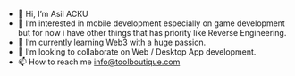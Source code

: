 - 👋 Hi, I’m Asil ACKU
- 👀 I’m interested in mobile development especially on game development but for now i have other things that has priority like Reverse Engineering.
- 🌱 I’m currently learning Web3 with a huge passion.
- 💞️ I’m looking to collaborate on Web / Desktop App development.
- 📫 How to reach me info@toolboutique.com

<!---
KreiosX/KreiosX is a ✨ special ✨ repository because its `README.md` (this file) appears on your GitHub profile.
You can click the Preview link to take a look at your changes.
--->
<!---
<body>
  <div>
<img align="center" width=100px height=100px src="https://www.freepnglogos.com/uploads/javascript/logo-html-5-css-javascript-source-code-for-the-taking-23.png">
<img align="center" width=100px height=100px src="https://www.vectorlogo.zone/logos/python/python-vertical.svg">
<img align="center" width=100px height=100px src="https://seeklogo.com/images/C/c-sharp-c-logo-02F17714BA-seeklogo.com.png">
  </div>
</body>
--->
